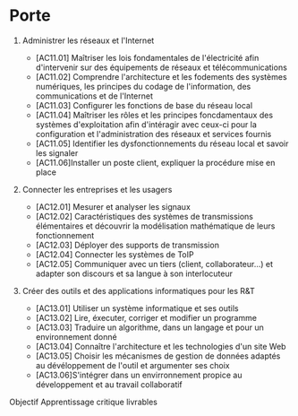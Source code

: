 # Porte
 
 
 
 1. Administrer les réseaux et l'Internet
    - [AC11.01] Maîtriser les lois fondamentales de l'électricité afin d'intervenir sur des équipements de réseaux et télécommunications
    - [AC11.02] Comprendre l'architecture et les fodements des systèmes numériques, les principes du codage de l'information, des communications et de l'Internet 
    - [AC11.03] Configurer les fonctions de base du réseau local 
    - [AC11.04] Maîtriser les rôles et les principes foncdamentaux des systèmes d'exploitation afin d'intéragir avec ceux-ci pour la configuration et l'administration des réseaux et services fournis
    - [AC11.05] Identifier les dysfonctionnements du réseau local et savoir les signaler
    - [AC11.06]Installer un poste client, expliquer la procédure mise en place  
2. Connecter les entreprises et les usagers
    - [AC12.01] Mesurer et analyser les signaux
    - [AC12.02] Caractéristiques des systèmes de transmissions élémentaires et découvrir la modélisation mathématique de leurs fonctionnement 
    - [AC12.03] Déployer des supports de transmission 
    - [AC12.04] Connecter les systèmes de ToIP
    - [AC12.05] Communiquer avec un tiers (client, collaborateur...) et adapter son discours et sa langue à son interlocuteur 

3. Créer des outils et des applications informatiques pour les R&T
    - [AC13.01] Utiliser un système informatique et ses outils 
    - [AC13.02] Lire, éxecuter, corriger et modifier un programme 
    - [AC13.03] Traduire un algorithme, dans un langage et pour un environnement donné 
    - [AC13.04] Connaître l'architecture et les technologies d'un site Web
    - [AC13.05] Choisir les mécanismes de gestion de données adaptés au dévéloppement de l'outil et argumenter ses choix 
    - [AC13.06]S'intégrer dans un envirronnement propice au développement et au travail collaboratif 


Objectif
Apprentissage critique 
livrables
